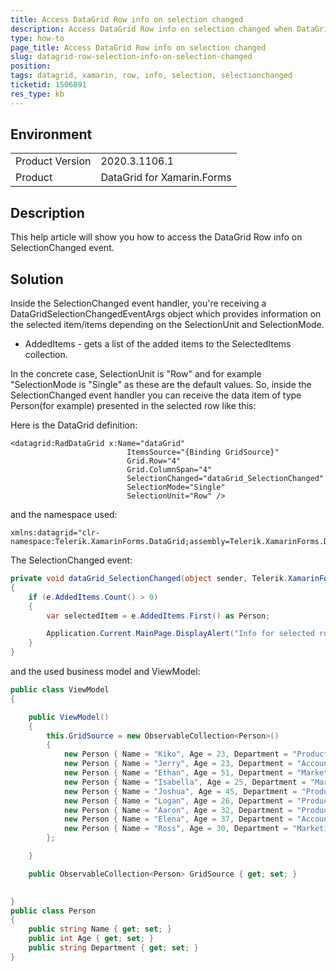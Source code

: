 ```yaml
---
title: Access DataGrid Row info on selection changed
description: Access DataGrid Row info on selection changed when DataGrid Selection Unit is Row
type: how-to
page_title: Access DataGrid Row info on selection changed 
slug: datagrid-row-selection-info-on-selection-changed
position: 
tags: datagrid, xamarin, row, info, selection, selectionchanged
ticketid: 1506891
res_type: kb
---
```


## Environment
<table>
	<tbody>
		<tr>
			<td>Product Version</td>
			<td>2020.3.1106.1</td>
		</tr>
		<tr>
			<td>Product</td>
			<td>DataGrid for Xamarin.Forms</td>
		</tr>
	</tbody>
</table>


## Description

This help article will show you how to access the DataGrid Row info on SelectionChanged event.

## Solution

Inside the SelectionChanged event handler, you're receiving a DataGridSelectionChangedEventArgs object which provides information on the selected item/items depending on the SelectionUnit and SelectionMode.

- AddedItems - gets a list of the added items to the SelectedItems collection.

In the concrete case, SelectionUnit is "Row" and for example "SelectionMode is "Single" as these are the default values. So,  inside the SelectionChanged event handler you can receive the data item of type Person(for example) presented in the selected row like this:

Here is the DataGrid definition:

```XAML
<datagrid:RadDataGrid x:Name="dataGrid" 
                          ItemsSource="{Binding GridSource}" 
                          Grid.Row="4" 
                          Grid.ColumnSpan="4" 
                          SelectionChanged="dataGrid_SelectionChanged"
                          SelectionMode="Single"
                          SelectionUnit="Row" />
```

and the namespace used:

```XAML
xmlns:datagrid="clr-namespace:Telerik.XamarinForms.DataGrid;assembly=Telerik.XamarinForms.DataGrid"
```

The SelectionChanged event:

```C#
private void dataGrid_SelectionChanged(object sender, Telerik.XamarinForms.DataGrid.DataGridSelectionChangedEventArgs e)
{
	if (e.AddedItems.Count() > 0)
	{
		var selectedItem = e.AddedItems.First() as Person;

		Application.Current.MainPage.DisplayAlert("Info for selected row", $"{selectedItem.Age}, {selectedItem.Name}, {selectedItem.Department}", "OK");
	}
}

```

and the used business model and ViewModel:

```C#
public class ViewModel
{

	public ViewModel()
	{
		this.GridSource = new ObservableCollection<Person>()
		{
			new Person { Name = "Kiko", Age = 23, Department = "Production" },
			new Person { Name = "Jerry", Age = 23, Department = "Accounting & Finance"},
			new Person { Name = "Ethan", Age = 51, Department = "Marketing" },
			new Person { Name = "Isabella", Age = 25, Department = "Marketing" },
			new Person { Name = "Joshua", Age = 45, Department = "Production" },
			new Person { Name = "Logan", Age = 26, Department = "Production"},
			new Person { Name = "Aaron", Age = 32, Department = "Production" },
			new Person { Name = "Elena", Age = 37, Department = "Accounting & Finance"},
			new Person { Name = "Ross", Age = 30, Department = "Marketing" }
		};

	}

	public ObservableCollection<Person> GridSource { get; set; }

   
}
public class Person
{
	public string Name { get; set; }
	public int Age { get; set; }
	public string Department { get; set; }
}

```